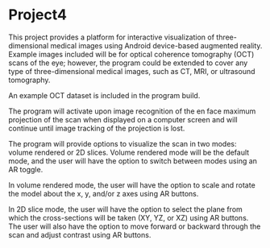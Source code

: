 # Project4
This project provides a platform for interactive visualization of three-dimensional medical images using Android device-based augmented reality. Example images included will be for optical coherence tomography (OCT) scans of the eye; however, the program could be extended to cover any type of three-dimensional medical images, such as CT, MRI, or ultrasound tomography.

An example OCT dataset is included in the program build.

The program will activate upon image recognition of the en face maximum projection of the scan when displayed on a computer screen and will continue until image tracking of the projection is lost.

The program will provide options to visualize the scan in two modes: volume rendered or 2D slices. Volume rendered mode will be the default mode, and the user will have the option to switch between modes using an AR toggle.

In volume rendered mode, the user will have the option to scale and rotate the model about the x, y, and/or z axes using AR buttons.

In 2D slice mode, the user will have the option to select the plane from which the cross-sections will be taken (XY, YZ, or XZ) using AR buttons. The user will also have the option to move forward or backward through the scan and adjust contrast using AR buttons.
